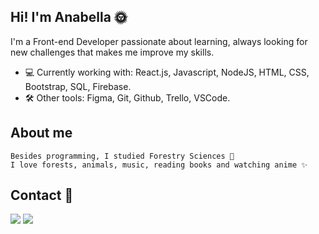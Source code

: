 ## Hi! I'm Anabella 🌞 

I'm a Front-end Developer passionate about learning, always looking for new challenges that makes me improve my skills.

- 💻 Currently working with: React.js, Javascript, NodeJS, HTML, CSS, Bootstrap, SQL, Firebase.
- 🛠 Other tools: Figma, Git, Github, Trello, VSCode.

## About me

```
Besides programming, I studied Forestry Sciences 🌳
I love forests, animals, music, reading books and watching anime ✨
```
## Contact 📧

<div>
<a href="mailto: anabella.lincopan@gmail.com"><img src="https://img.shields.io/badge/-Gmail-%23333?style=for-the-badge&logo=gmail&logoColor=white" target="_blank"></a>
<a href="https://www.linkedin.com/in/anabellalincopan/" target="_blank"><img src="https://img.shields.io/badge/-LinkedIn-%230077B5?style=for-the-badge&logo=linkedin&logoColor=white" target="_blank"></a>
</div>


<!--
**AnabellaLincopan/anabellalincopan** is a ✨ _special_ ✨ repository because its `README.md` (this file) appears on your GitHub profile.

Here are some ideas to get you started:

- 🔭 I’m currently working on ...
- 🌱 I’m currently learning ...
- 👯 I’m looking to collaborate on ...
- 🤔 I’m looking for help with ...
- 💬 Ask me about ...
- 📫 How to reach me: ...
- 😄 Pronouns: ...
- ⚡ Fun fact: ...
-->
